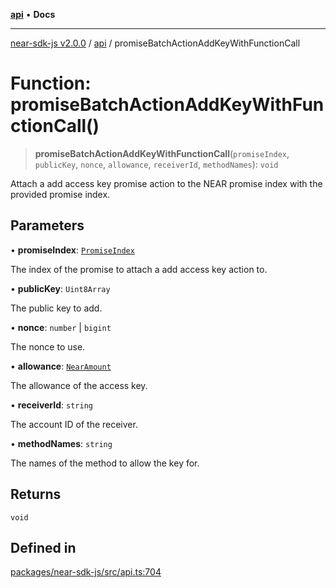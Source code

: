 [**api**](../README.md) • **Docs**

***

[near-sdk-js v2.0.0](../../packages.md) / [api](../README.md) / promiseBatchActionAddKeyWithFunctionCall

# Function: promiseBatchActionAddKeyWithFunctionCall()

> **promiseBatchActionAddKeyWithFunctionCall**(`promiseIndex`, `publicKey`, `nonce`, `allowance`, `receiverId`, `methodNames`): `void`

Attach a add access key promise action to the NEAR promise index with the provided promise index.

## Parameters

• **promiseIndex**: [`PromiseIndex`](../../utils/type-aliases/PromiseIndex.md)

The index of the promise to attach a add access key action to.

• **publicKey**: `Uint8Array`

The public key to add.

• **nonce**: `number` \| `bigint`

The nonce to use.

• **allowance**: [`NearAmount`](../../utils/type-aliases/NearAmount.md)

The allowance of the access key.

• **receiverId**: `string`

The account ID of the receiver.

• **methodNames**: `string`

The names of the method to allow the key for.

## Returns

`void`

## Defined in

[packages/near-sdk-js/src/api.ts:704](https://github.com/dim-daskalov/near-sdk-js/blob/747cef27e9ea5b250fe75696a18e61a74d9178c8/packages/near-sdk-js/src/api.ts#L704)
